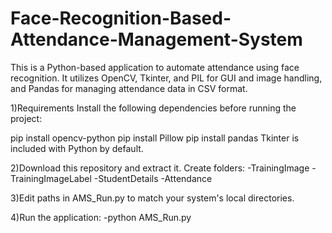# Face-Recognition-Based-Attendance-Management-System
This is a Python-based application to automate attendance using face recognition. It utilizes OpenCV, Tkinter, and PIL for GUI and image handling, and Pandas for managing attendance data in CSV format.
 
1)Requirements
Install the following dependencies before running the project:

pip install opencv-python
pip install Pillow
pip install pandas
Tkinter is included with Python by default.

2)Download this repository and extract it.
Create folders:
-TrainingImage
-TrainingImageLabel
-StudentDetails
-Attendance

3)Edit paths in AMS_Run.py to match your system's local directories.

4)Run the application:
-python AMS_Run.py

